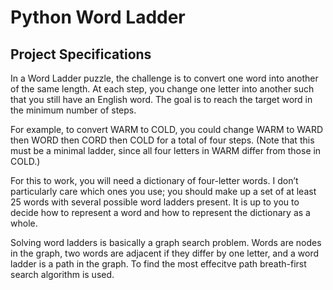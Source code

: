 # Python Word Ladder

## Project Specifications

In a Word Ladder puzzle, the challenge is to convert one word into another of the same length. At each step, you change one letter into another such that you still have an English word. The goal is to reach the target word in the minimum number of steps.

For example, to convert WARM to COLD, you could change WARM to WARD then WORD then CORD then COLD for a total of four steps. 
(Note that this must be a minimal ladder, since all four letters in WARM differ from those in COLD.)

For this to work, you will need a dictionary of four-letter words. I don’t particularly care which ones you use; you should make up a set of at least 25 words with several possible word ladders present. It is up to you to decide how to represent a word and how to represent the dictionary as a whole.

Solving word ladders is basically a graph search problem. Words are nodes in the graph, two words are adjacent if they differ by one letter, and a word ladder is a path in the graph. To find the most effecitve path breath-first search algorithm is used. 
